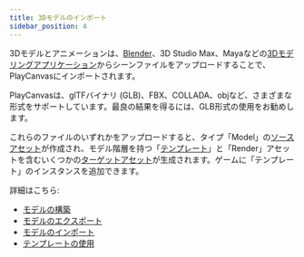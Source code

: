```yaml
---
title: 3Dモデルのインポート
sidebar_position: 4
---
```


3Dモデルとアニメーションは、[Blender][2]、3D Studio Max、Mayaなどの[3Dモデリングアプリケーション][1]からシーンファイルをアップロードすることで、PlayCanvasにインポートされます。

PlayCanvasは、glTFバイナリ (GLB)、FBX、COLLADA、objなど、さまざまな形式をサポートしています。最良の結果を得るには、GLB形式の使用をお勧めします。

これらのファイルのいずれかをアップロードすると、タイプ「Model」の[ソースアセット][3]が作成され、モデル階層を持つ「[テンプレート][7]」と「Render」アセットを含むいくつかの[ターゲットアセット][4]が生成されます。ゲームに「テンプレート」のインスタンスを追加できます。

詳細はこちら:

* [モデルの構築][5]
* [モデルのエクスポート][6]
* [モデルのインポート][8]
* [テンプレートの使用][9]

[1]: /user-manual/assets/models/building
[2]: https://www.blender.org/
[3]: /user-manual/glossary#source-asset
[4]: /user-manual/glossary#target-asset
[5]: /user-manual/assets/models/building
[6]: /user-manual/assets/models/exporting
[7]: /user-manual/assets/types/template/
[8]: /user-manual/assets/import-pipeline/import-hierarchy/
[9]: /user-manual/editor/templates/
